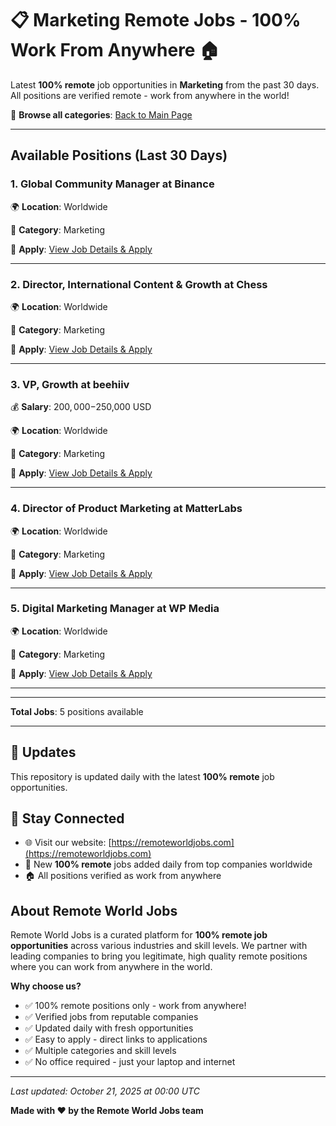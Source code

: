 # 📋 Marketing Remote Jobs - 100% Work From Anywhere 🏠

Latest **100% remote** job opportunities in **Marketing** from the past 30 days. All positions are verified remote - work from anywhere in the world!

🔗 **Browse all categories**: [Back to Main Page](README.md)

---

## Available Positions (Last 30 Days)

### 1. Global Community Manager at Binance

🌍 **Location**: Worldwide

📍 **Category**: Marketing

🔗 **Apply**: [View Job Details & Apply](https://remoteworldjobs.com/global-community-manager-binance)

---

### 2. Director, International Content & Growth at Chess

🌍 **Location**: Worldwide

📍 **Category**: Marketing

🔗 **Apply**: [View Job Details & Apply](https://remoteworldjobs.com/director-international-content-growth-chess)

---

### 3. VP, Growth at beehiiv

💰 **Salary**: $200,000-$250,000 USD

🌍 **Location**: Worldwide

📍 **Category**: Marketing

🔗 **Apply**: [View Job Details & Apply](https://remoteworldjobs.com/vp-growth-beehiiv)

---

### 4. Director of Product Marketing at MatterLabs

🌍 **Location**: Worldwide

📍 **Category**: Marketing

🔗 **Apply**: [View Job Details & Apply](https://remoteworldjobs.com/director-of-product-marketing-matterlabs)

---

### 5. Digital Marketing Manager at WP Media

🌍 **Location**: Worldwide

📍 **Category**: Marketing

🔗 **Apply**: [View Job Details & Apply](https://remoteworldjobs.com/digital-marketing-manager-wp-media)

---


---

**Total Jobs**: 5 positions available

---

## 🔄 Updates

This repository is updated daily with the latest **100% remote** job opportunities.

## 📧 Stay Connected

- 🌐 Visit our website: [https://remoteworldjobs.com](https://remoteworldjobs.com)
- 💼 New **100% remote** jobs added daily from top companies worldwide
- 🏠 All positions verified as work from anywhere

## About Remote World Jobs

Remote World Jobs is a curated platform for **100% remote job opportunities** across various industries and skill levels. We partner with leading companies to bring you legitimate, high quality remote positions where you can work from anywhere in the world.

**Why choose us?**
- ✅ 100% remote positions only - work from anywhere!
- ✅ Verified jobs from reputable companies
- ✅ Updated daily with fresh opportunities
- ✅ Easy to apply - direct links to applications
- ✅ Multiple categories and skill levels
- ✅ No office required - just your laptop and internet

---

_Last updated: October 21, 2025 at 00:00 UTC_

**Made with ❤️ by the Remote World Jobs team**
